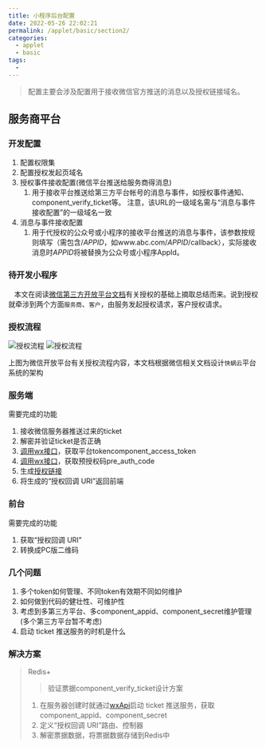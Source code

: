 ```yaml
---
title: 小程序后台配置
date: 2022-05-26 22:02:21
permalink: /applet/basic/section2/
categories:
  - applet
  - basic
tags:
  - 
---
```


> 配置主要会涉及配置用于接收微信官方推送的消息以及授权链接域名。

## 服务商平台

### 开发配置
1. 配置权限集
2. 配置授权发起页域名
3. 授权事件接收配置(微信平台推送给服务商得消息)
   1. 用于接收平台推送给第三方平台帐号的消息与事件，如授权事件通知、component_verify_ticket等。
注意，该URL的一级域名需与“消息与事件接收配置”的一级域名一致
4. 消息与事件接收配置
   1. 用于代授权的公众号或小程序的接收平台推送的消息与事件，该参数按规则填写（需包含/$APPID$，如www.abc.com/$APPID$/callback），实际接收消息时$APPID$将被替换为公众号或小程序AppId。

### 待开发小程序

 

&nbsp;&nbsp; 本文在阅读[微信第三方开放平台文档](https://developers.weixin.qq.com/doc/oplatform/Third-party_Platforms/2.0/getting_started/terminology_introduce.html)有关授权的基础上摘取总结而来。说到授权就牵涉到两个方面`服务商`、`客户`，由服务发起授权请求，客户授权请求。

### 授权流程

<img :src="$withBase('/assets/img/authorize1.png')" alt="授权流程" data-zoomable>
<img :src="$withBase('/assets/img/authorize.png')" alt="授权流程" data-zoomable>

上图为微信开放平台有关授权流程内容，本文档根据微信相关文档设计`快蜗云`平台系统的架构

### 服务端
需要完成的功能
  1. 接收微信服务器推送过来的ticket
  2. 解密并验证ticket是否正确
  3. [调用wx接口](https://developers.weixin.qq.com/doc/oplatform/Third-party_Platforms/2.0/api/ThirdParty/token/component_access_token.html)，获取平台tokencomponent_access_token
  4. [调用wx接口](https://developers.weixin.qq.com/doc/oplatform/Third-party_Platforms/2.0/api/ThirdParty/token/component_access_token.html)，获取预授权码pre_auth_code
  5. 生成[授权链接](https://developers.weixin.qq.com/doc/oplatform/Third-party_Platforms/2.0/api/Before_Develop/Authorization_Process_Technical_Description.html)
  6. 将生成的“授权回调 URI”返回前端

### 前台
需要完成的功能
  1. 获取“授权回调 URI”
  2. 转换成PC版二维码



### 几个问题

1. 多个token如何管理、不同token有效期不同如何维护
2. 如何做到代码的健壮性、可维护性
3. 考虑到多第三方平台、多component_appid、component_secret维护管理(多个第三方平台暂不考虑)
4. 启动 ticket 推送服务的时机是什么
   

### 解决方案
> Redis+
> > 验证票据component_verify_ticket设计方案</br>
> 1. 在服务器创建时就通过[wxApi](https://developers.weixin.qq.com/doc/oplatform/Third-party_Platforms/2.0/api/ThirdParty/token/component_verify_ticket_service.html)启动 ticket 推送服务，获取component_appid、component_secret
> 2. 定义“授权回调 URI”路由、控制器
> 3. 解密票据数据，将票据数据存储到Redis中